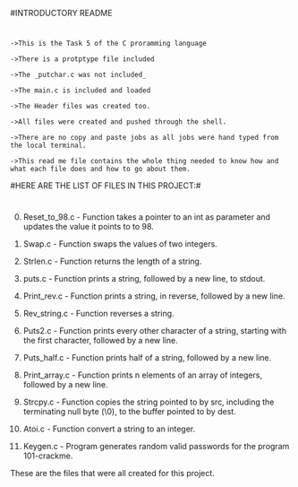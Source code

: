 #INTRODUCTORY README
# 
	->This is the Task 5 of the C proramming language

	->There is a protptype file included

	->The _putchar.c was not included_

	->The main.c is included and loaded

	->The Header files was created too.

	->All files were created and pushed through the shell.

	->There are no copy and paste jobs as all jobs were hand typed from the local terminal.

	->This read me file contains the whole thing needed to know how and what each file does and how to go about them.

#HERE ARE THE LIST OF FILES IN THIS PROJECT:#
# 
0. Reset_to_98.c - Function takes a pointer to an int as parameter and updates the value it points to to 98.

1. Swap.c - Function swaps the values of two integers.

2. Strlen.c - Function returns the length of a string.

3. puts.c - Function prints a string, followed by a new line, to stdout.

4. Print_rev.c - Function prints a string, in reverse, followed by a new line.

5. Rev_string.c - Function reverses a string.

6. Puts2.c - Function prints every other character of a string, starting with the first character, followed by a new line.

7. Puts_half.c - Function prints half of a string, followed by a new line.

8. Print_array.c - Function prints n elements of an array of integers, followed by a new line.

9. Strcpy.c - Function copies the string pointed to by src, including the terminating null byte (\0), to the buffer pointed to by dest.

100. Atoi.c - Function convert a string to an integer.

101. Keygen.c - Program generates random valid passwords for the program 101-crackme.

These are the files that were all created for this project.
